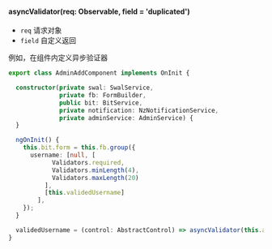 #### asyncValidator(req: Observable<any>, field = 'duplicated')

- `req` 请求对象
- `field` 自定义返回

例如，在组件内定义异步验证器

``` typescript
export class AdminAddComponent implements OnInit {

  constructor(private swal: SwalService,
              private fb: FormBuilder,
              public bit: BitService,
              private notification: NzNotificationService,
              private adminService: AdminService) {
  }

  ngOnInit() {
    this.bit.form = this.fb.group({
      username: [null, [
            Validators.required,
            Validators.minLength(4),
            Validators.maxLength(20)
          ],
          [this.validedUsername]
        ],
    });
  }

  validedUsername = (control: AbstractControl) => asyncValidator(this.adminService.validedUsername(control.value));
}
```
